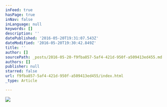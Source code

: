 ```yaml
---
inFeed: true
hasPage: true
inNav: false
inLanguage: null
keywords: []
description: ''
datePublished: '2016-05-20T19:31:07.543Z'
dateModified: '2016-05-20T19:30:42.849Z'
title: ''
author: []
sourcePath: _posts/2016-05-20-f9fba857-5af4-421d-950f-a509413ed455.md
authors: []
publisher: null
starred: false
url: f9fba857-5af4-421d-950f-a509413ed455/index.html
_type: Article

---
```

![](https://the-grid-user-content.s3-us-west-2.amazonaws.com/5dd600b2-2b08-4bc7-8634-d94c80ee9db1.jpg)